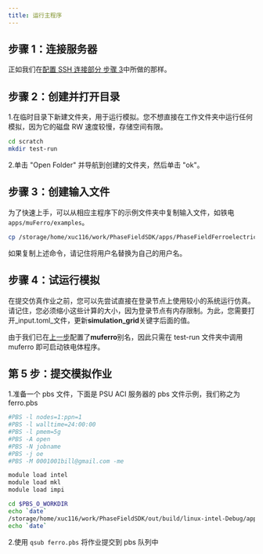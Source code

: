 ```yaml
---
title: 运行主程序
---
```


## 步骤 1：连接服务器
正如我们在[配置 SSH 连接部分 步骤 3](/en/developer/developer/#configure-ssh-connection)中所做的那样。

## 步骤 2：创建并打开目录

1.在临时目录下新建文件夹，用于运行模拟。您不想直接在工作文件夹中运行任何模拟，因为它的磁盘 RW 速度较慢，存储空间有限。

```sh
cd scratch
mkdir test-run
```

2.单击 "Open Folder" 并导航到创建的文件夹，然后单击 "ok"。

## 步骤 3：创建输入文件
               
为了快速上手，可以从相应主程序下的示例文件夹中复制输入文件，如铁电`apps/muFerro/examples`。

```sh
cp /storage/home/xuc116/work/PhaseFieldSDK/apps/PhaseFieldFerroelectric/examples/basic/*.toml .
```

如果复制上述命令，请记住将用户名替换为自己的用户名。

## 步骤 4：试运行模拟

在提交仿真作业之前，您可以先尝试直接在登录节点上使用较小的系统运行仿真。请记住，您必须缩小这些计算的大小，因为登录节点有内存限制。为此，您需要打开_input.toml_文件，更新**simulation_grid**关键字后面的值。

由于我们已在[上一步](/en/programming/workflow/#step-5-add-alias-for-executable)配置了**muferro**别名，因此只需在 test-run 文件夹中调用 muferro 即可启动铁电体程序。

## 第 5 步：提交模拟作业

1.准备一个 pbs 文件，下面是 PSU ACI 服务器的 pbs 文件示例，我们称之为 ferro.pbs

```sh
#PBS -l nodes=1:ppn=1
#PBS -l walltime=24:00:00
#PBS -l pmem=5g
#PBS -A open
#PBS -N jobname
#PBS -j oe
#PBS -M 0001001bill@gmail.com -me

module load intel
module load mkl
module load impi

cd $PBS_O_WORKDIR
echo `date`
/storage/home/xuc116/work/PhaseFieldSDK/out/build/linux-intel-Debug/apps/PhaseFieldFerroelectric/apps/basic/muFerroBasic
echo `date`
```

2.使用 `qsub ferro.pbs` 将作业提交到 pbs 队列中
